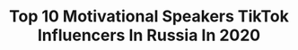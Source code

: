 ---
title: Top 10 Motivational Speakers TikTok Influencers In Russia In 2020
description: >-
  Find top motivational speakers TikTok influencers in Russia in 2020. Most popular hashtags: #motivation #quarantine #mirror #nature.
platform: TikTok
profiles:
  - username: "yulenkatut"
    fullname: >-
      Юленька
    location: "Russia"
    followers: 4692
    engagement: 709
    commentsToLikes: 0.057701
    id: ck9f1rnin9lf50j78b7krq09q
    verified: false
    hashtags: "#sneakers, #itsaprankbro, #vodka, #party"
  - username: "toonylly"
    fullname: >-
      ☁️𝒥𝓊𝓁𝒾𝓎𝒶☁️
    location: "Russia"
    followers: 39109
    engagement: 2048
    commentsToLikes: 0.038525
    id: ckafuyhjlch6b0i78u4ax32dk
    verified: false
    hashtags: "#vscolist, #wallpaper, #tropical, #smoothiebowl"
  - username: "olgaaxenoffa"
    fullname: >-
      Olgaaxenoffa
    location: "Russia"
    followers: 165597
    engagement: 710
    commentsToLikes: 0.035169
    id: ck8kk56ycxpmt0j78tvz917d2
    verified: false
    hashtags: "#tiktokinfluencer, #foryou, #nomakeup, #tiktoklover"
  - username: "bk_6006"
    fullname: >-
      bk_6006
    location: "Russia"
    followers: 238421
    engagement: 876
    commentsToLikes: 0.010736
    id: cka0wpd5p3rwy0i789hbw48ia
    verified: false
    hashtags: ""
  - username: "ivamosso"
    fullname: >-
      Iva Moss’o
    location: "Russia"
    followers: 6565
    engagement: 248
    commentsToLikes: 0.006429
    id: cka0tv44uriur0i784c88bmxm
    verified: false
    hashtags: "#belle, #beauty, #bastringue, #nice"
  - username: "inst.volcov.artem"
    fullname: >-
      💪volcov.artem❤️
    location: "Russia"
    followers: 3688
    engagement: 1755
    commentsToLikes: 0.029735
    id: cka9r9vdg8uzm0i785uq9z58n
    verified: false
    hashtags: "#motivation, #style, #treanding, #frontlevel"
  - username: "zubov_prm"
    fullname: >-
      zubov_prm
    location: "Russia"
    followers: 4097
    engagement: 1007
    commentsToLikes: 0.017627
    id: ckad5f2m0u6mv0i78fy17w2u4
    verified: false
    hashtags: "#motivation, #russia, #tikto, #quarantine"
  - username: "_introvert_art_"
    fullname: >-
      introvert-art
    location: "Russia"
    followers: 14124
    engagement: 941
    commentsToLikes: 0.021073
    id: cka0haorx8bi70i78w3x6i6de
    verified: false
    hashtags: "#sketchchallenge, #pointillism, #techfashion, #girl"
  - username: "vadim_timonov"
    fullname: >-
      Vadim Timonov
    location: "Russia"
    followers: 2806
    engagement: 700
    commentsToLikes: 0.018778
    id: ck81qqw71j33e0j78wrhg2ui0
    verified: false
    hashtags: "#sportchallenge, #workoutroutine, #rockclimbing, #sporttraining"
  - username: "max_pivkin"
    fullname: >-
      Max Pivkin ✔
    location: "Russia"
    followers: 164674
    engagement: 819
    commentsToLikes: 0.020229
    id: cka0foagd0ito0i78uiootlxa
    verified: false
    hashtags: "#justdoit, #logan, #hughjackman, #dance"
---